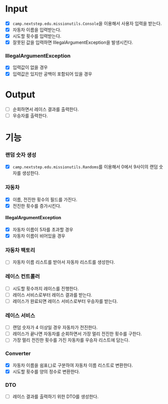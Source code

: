 # Input
- [x] `camp.nextstep.edu.missionutils.Console`을 이용해서 사용자 입력을 받는다.
- [x] 자동차 이름을 입력받는다.
- [x] 시도할 횟수를 입력받는다.
- [x] 잘못된 값을 입력하면 IllegalArgumentException을 발생시킨다.

### IllegalArgumentException
- [x] 입력값이 없을 경우
- [x] 입력값은 있지만 공백이 포함되어 있을 경우

# Output
- [ ] 순회하면서 레이스 결과를 출력한다.
- [ ] 우승자를 출력한다.

# 기능
### 랜덤 숫자 생성
- [x] `camp.nextstep.edu.missionutils.Randoms`를 이용해서 0에서 9사이의 랜덤 숫자를 생성한다.

### 자동차
- [x] 이름, 전진한 횟수의 필드를 가진다.
- [x] 전진한 횟수를 증가시킨다.

#### IllegalArgumentException
- [x] 자동차 이름이 5자를 초과할 경우
- [x] 자동차 이름이 비어있을 경우

### 자동차 팩토리
- [ ] 자동차 이름 리스트를 받아서 자동차 리스트를 생성한다.

### 레이스 컨트롤러
- [ ] 시도할 횟수까지 레이스를 진행한다.
- [ ] 레이스 서비스로부터 레이스 결과를 받는다.
- [ ] 레이스가 완료되면 레이스 서비스로부터 우승자를 받는다.

### 레이스 서비스
- [ ] 랜덤 숫자가 4 이상일 경우 자동차가 전진한다.
- [ ] 레이스가 끝나면 자동차를 순회하면서 가장 멀리 전진한 횟수를 구한다.
- [ ] 가장 멀리 전진한 횟수를 가진 자동차를 우승자 리스트에 담는다.

### Converter
- [x] 자동차 이름을 쉼표(,)로 구분하여 자동차 이름 리스트로 변환한다.
- [x] 시도할 횟수를 양의 정수로 변환한다.

### DTO
- [ ] 레이스 결과를 출력하기 위한 DTO를 생성한다.
